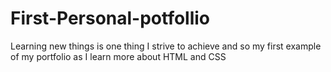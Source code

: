 # First-Personal-potfollio
Learning new things is one thing I strive to achieve and so my first example of my portfolio as I learn more about HTML and CSS
